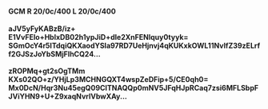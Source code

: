 #### GCM R 20/0c/400 L 20/0c/400
**aJV5yFyKABzB/iz+**<br/>**E1VvFEIo+HblxDB02h1ypJiD+dle2XnFENlquy0tyyk=**<br/>**SGmOcY4r5ITdqiQKXaodYSla97RD7UeHjnvj4qKUKxkOWL11NvIfZ39zELrff2GJSzJoYbSMjFIhCQ24...**<br/><br/>
**zROPMq+gt2sOgTMm**<br/>**KXs02QO+z/YHjLp3MCHNGQXT4wspZeDFip+5/CE0qh0=**<br/>**Mx0DcN/Hqr3Nu45egQ09CITNAQQp0mNV5JFqHJpRCaq7zsi6MFLSbpFJViYHN9+U+Z9xaqNvrlVbwXAy...**
